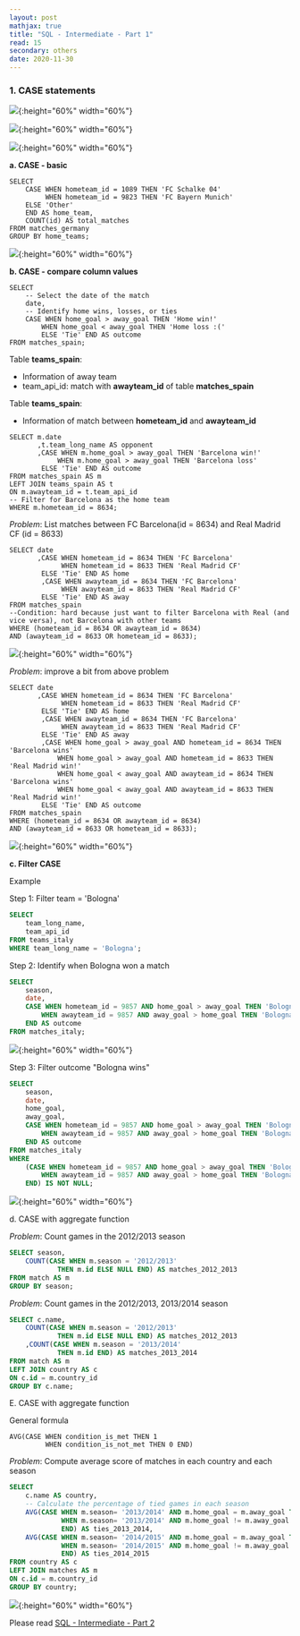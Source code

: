 ```yaml
---
layout: post
mathjax: true
title: "SQL - Intermediate - Part 1"
read: 15
secondary: others
date: 2020-11-30
---
```


### 1. CASE statements
![](/sources/sql-intermediate.png){:height="60%" width="60%"}

![](/sources/sql-intermediate3.png){:height="60%" width="60%"}

![](/sources/sql-intermediate4.png){:height="60%" width="60%"}

**a. CASE - basic**

```-sql
SELECT 
    CASE WHEN hometeam_id = 1089 THEN 'FC Schalke 04'
         WHEN hometeam_id = 9823 THEN 'FC Bayern Munich'
    ELSE 'Other' 
    END AS home_team,
    COUNT(id) AS total_matches
FROM matches_germany
GROUP BY home_teams;
```
![](/sources/sql-intermediate2.png){:height="60%" width="60%"}

**b. CASE - compare column values**

```-sql
SELECT 
	-- Select the date of the match
	date,
	-- Identify home wins, losses, or ties
	CASE WHEN home_goal > away_goal THEN 'Home win!'
        WHEN home_goal < away_goal THEN 'Home loss :(' 
        ELSE 'Tie' END AS outcome
FROM matches_spain;
```
 
Table **teams_spain**: 
+ Information of away team
+ team_api_id: match with **awayteam_id** of table **matches_spain**

Table **teams_spain**: 
+ Information of match between **hometeam_id** and **awayteam_id**

```-sql
SELECT m.date
       ,t.team_long_name AS opponent
       ,CASE WHEN m.home_goal > away_goal THEN 'Barcelona win!'
            WHEN m.home_goal > away_goal THEN 'Barcelona loss'
        ELSE 'Tie' END AS outcome
FROM matches_spain AS m
LEFT JOIN teams_spain AS t
ON m.awayteam_id = t.team_api_id
-- Filter for Barcelona as the home team
WHERE m.hometeam_id = 8634;
```

*Problem*: List matches between FC Barcelona(id = 8634) and Real Madrid CF (id = 8633)

```-sql
SELECT date
       ,CASE WHEN hometeam_id = 8634 THEN 'FC Barcelona'
             WHEN hometeam_id = 8633 THEN 'Real Madrid CF'
        ELSE 'Tie' END AS home
        ,CASE WHEN awayteam_id = 8634 THEN 'FC Barcelona'
             WHEN awayteam_id = 8633 THEN 'Real Madrid CF'
        ELSE 'Tie' END AS away
FROM matches_spain
--Condition: hard because just want to filter Barcelona with Real (and vice versa), not Barcelona with other teams
WHERE (hometeam_id = 8634 OR awayteam_id = 8634)
AND (awayteam_id = 8633 OR hometeam_id = 8633);
```
![](/sources/sql-intermediate5.png){:height="60%" width="60%"}

*Problem*: improve a bit from above problem 
```-sql
SELECT date
       ,CASE WHEN hometeam_id = 8634 THEN 'FC Barcelona'
             WHEN hometeam_id = 8633 THEN 'Real Madrid CF'
        ELSE 'Tie' END AS home
        ,CASE WHEN awayteam_id = 8634 THEN 'FC Barcelona'
             WHEN awayteam_id = 8633 THEN 'Real Madrid CF'
        ELSE 'Tie' END AS away
        ,CASE WHEN home_goal > away_goal AND hometeam_id = 8634 THEN 'Barcelona wins'
            WHEN home_goal > away_goal AND hometeam_id = 8633 THEN 'Real Madrid win!'
            WHEN home_goal < away_goal AND awayteam_id = 8634 THEN 'Barcelona wins'
            WHEN home_goal < away_goal AND awayteam_id = 8633 THEN 'Real Madrid win!'
        ELSE 'Tie' END AS outcome
FROM matches_spain
WHERE (hometeam_id = 8634 OR awayteam_id = 8634)
AND (awayteam_id = 8633 OR hometeam_id = 8633);
```
![](/sources/sql-intermediate6.png){:height="60%" width="60%"}

**c. Filter CASE**

Example

Step 1: Filter team = 'Bologna'

```sql
SELECT
	team_long_name,
	team_api_id
FROM teams_italy
WHERE team_long_name = 'Bologna';
```

Step 2: Identify when Bologna won a match

```sql
SELECT
	season,
	date,
    CASE WHEN hometeam_id = 9857 AND home_goal > away_goal THEN 'Bologna Win'
        WHEN awayteam_id = 9857 AND away_goal > home_goal THEN 'Bologna Win'
    END AS outcome
FROM matches_italy;
```
![](/sources/sql-intermediate7.png){:height="60%" width="60%"}


Step 3: Filter outcome "Bologna wins"

```sql
SELECT
	season,
	date,
    home_goal,
    away_goal,
    CASE WHEN hometeam_id = 9857 AND home_goal > away_goal THEN 'Bologna Win'
        WHEN awayteam_id = 9857 AND away_goal > home_goal THEN 'Bologna Win'
    END AS outcome
FROM matches_italy
WHERE
    (CASE WHEN hometeam_id = 9857 AND home_goal > away_goal THEN 'Bologna Win'
        WHEN awayteam_id = 9857 AND away_goal > home_goal THEN 'Bologna Win'
    END) IS NOT NULL;
```
![](/sources/sql-intermediate8.png){:height="60%" width="60%"}

d. CASE with aggregate function 

*Problem*: Count games in the 2012/2013 season

```sql
SELECT season,
	COUNT(CASE WHEN m.season = '2012/2013' 
        	THEN m.id ELSE NULL END) AS matches_2012_2013
FROM match AS m
GROUP BY season;
```

*Problem*: Count games in the 2012/2013, 2013/2014 season

```sql
SELECT c.name,
	COUNT(CASE WHEN m.season = '2012/2013' 
        	THEN m.id ELSE NULL END) AS matches_2012_2013
    ,COUNT(CASE WHEN m.season = '2013/2014'
            THEN m.id END) AS matches_2013_2014
FROM match AS m
LEFT JOIN country AS c
ON c.id = m.country_id
GROUP BY c.name;
```

E. CASE with aggregate function 

General formula
```
AVG(CASE WHEN condition_is_met THEN 1
         WHEN condition_is_not_met THEN 0 END)
```

*Problem*: Compute average score of matches in each country and each season

```sql
SELECT 
	c.name AS country,
    -- Calculate the percentage of tied games in each season
	AVG(CASE WHEN m.season= '2013/2014' AND m.home_goal = m.away_goal THEN 1
			 WHEN m.season= '2013/2014' AND m.home_goal != m.away_goal THEN 0
			 END) AS ties_2013_2014,
	AVG(CASE WHEN m.season= '2014/2015' AND m.home_goal = m.away_goal THEN 1
			 WHEN m.season= '2014/2015' AND m.home_goal != m.away_goal THEN 0
			 END) AS ties_2014_2015
FROM country AS c
LEFT JOIN matches AS m
ON c.id = m.country_id
GROUP BY country;
```

![](/sources/sql-intermediate9.png){:height="60%" width="60%"}

Please read [SQL - Intermediate - Part 2](2011-11-30-sql-intermediate2.md)